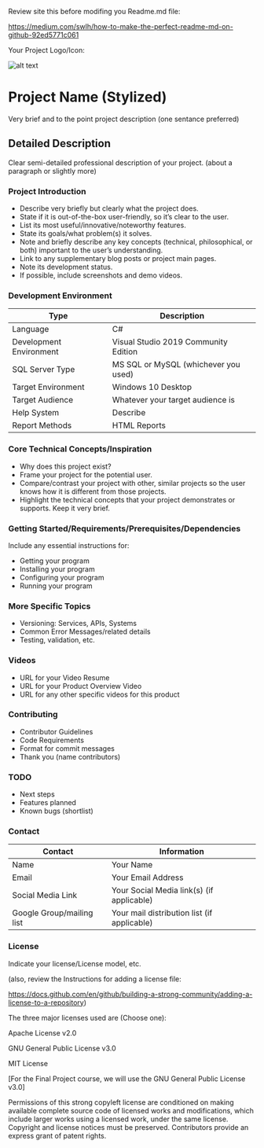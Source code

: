 Review site this before modifing you Readme.md file:

https://medium.com/swlh/how-to-make-the-perfect-readme-md-on-github-92ed5771c061


Your Project Logo/Icon: 

![alt text](https://github.com/JamesFlippin/Final-Project-21SP_StudentTemplate/blob/main/OctoCat_SM.png "My Pet Octocat Logo")

# Project Name (Stylized)
Very brief and to the point project description (one sentance preferred)

## Detailed Description

Clear semi-detailed professional description of your project. (about a paragraph or slightly more)

### Project Introduction  

- Describe very briefly but clearly what the project does.
- State if it is out-of-the-box user-friendly, so it’s clear to the user.
- List its most useful/innovative/noteworthy features.
- State its goals/what problem(s) it solves.
- Note and briefly describe any key concepts (technical, philosophical, or both) important to the user’s understanding.
- Link to any supplementary blog posts or project main pages.
- Note its development status.
- If possible, include screenshots and demo videos.

### Development Environment

Type | Description
-----|-------------
Language | C#
Development Environment | Visual Studio 2019 Community Edition
SQL Server Type | MS SQL or MySQL (whichever you used)
Target Environment | Windows 10 Desktop
Target Audience | Whatever your target audience is
Help System | Describe
Report Methods | HTML Reports

### Core Technical Concepts/Inspiration

- Why does this project exist?
- Frame your project for the potential user. 
- Compare/contrast your project with other, similar projects so the user knows how it is different from those projects.
- Highlight the technical concepts that your project demonstrates or supports. Keep it very brief.

### Getting Started/Requirements/Prerequisites/Dependencies
Include any essential instructions for:
- Getting your program
- Installing your program
- Configuring your program
- Running your program

### More Specific Topics
- Versioning: Services, APIs, Systems
- Common Error Messages/related details
- Testing, validation, etc.

### Videos
- URL for your Video Resume
- URL for your Product Overview Video
- URL for any other specific videos for this product

### Contributing
- Contributor Guidelines
- Code Requirements
- Format for commit messages
- Thank you (name contributors)

### TODO
- Next steps
- Features planned
- Known bugs (shortlist)

### Contact

Contact | Information
--------|------
Name | Your Name
Email | Your Email Address
Social Media Link | Your Social Media link(s) (if applicable)
Google Group/mailing list | Your mail distribution list (if applicable)

### License
Indicate your license/License model, etc.

(also, review the Instructions for adding a license file:

https://docs.github.com/en/github/building-a-strong-community/adding-a-license-to-a-repository)

The three major licenses used are (Choose one):  

Apache License v2.0

GNU General Public License v3.0

MIT License

[For the Final Project course, we will use the GNU General Public License v3.0]

Permissions of this strong copyleft license are conditioned on making available complete source code of licensed works and modifications, which include larger works using a licensed work, under the same license. Copyright and license notices must be preserved. Contributors provide an express grant of patent rights.
